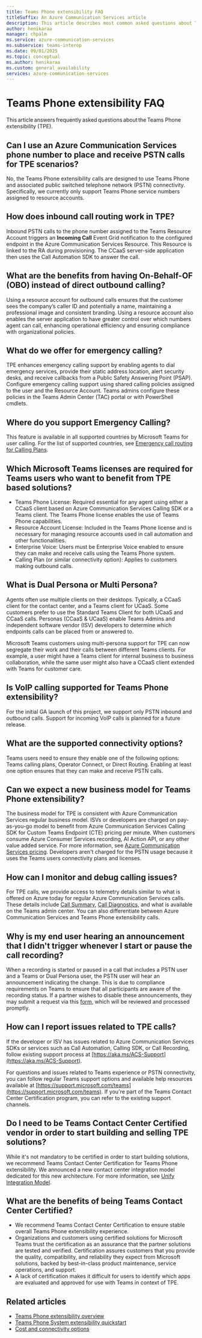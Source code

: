 ```yaml
---
title: Teams Phone extensibility FAQ
titleSuffix: An Azure Communication Services article
description: This article describes most common asked questions about Teams Phone extensibility.
author: henikaraa
manager: chpalm
ms.service: azure-communication-services
ms.subservice: teams-interop
ms.date: 09/01/2025
ms.topic: conceptual
ms.author: henikaraa
ms.custom: general_availability
services: azure-communication-services
---
```


# Teams Phone extensibility FAQ

This article answers frequently asked questions about the Teams Phone extensibility (TPE).

## Can I use an Azure Communication Services phone number to place and receive PSTN calls for TPE scenarios?

No, the Teams Phone extensibility calls are designed to use Teams Phone and associated public switched telephone network (PSTN) connectivity. Specifically, we currently only support Teams Phone service numbers assigned to resource accounts.

## How does inbound call routing work in TPE?

Inbound PSTN calls to the phone number assigned to the Teams Resource Account triggers an **Incoming Call** Event Grid notification to the configured endpoint in the Azure Communication Services Resource. This Resource is linked to the RA during provisioning. The CCaaS server-side application then uses the Call Automation SDK to answer the call.

## What are the benefits from having On-Behalf-OF (OBO) instead of direct outbound calling?

Using a resource account for outbound calls ensures that the customer sees the company’s caller ID and potentially a name, maintaining a professional image and consistent branding. Using a resource account also enables the server application to have greater control over which numbers agent can call, enhancing operational efficiency and ensuring compliance with organizational policies.

## What do we offer for emergency calling?

TPE enhances emergency calling support by enabling agents to dial emergency services, provide their static address location, alert security desks, and receive callbacks from a Public Safety Answering Point (PSAP). Configure emergency calling support using shared calling policies assigned to the user and the Resource Account. Teams admins configure these policies in the Teams Admin Center (TAC) portal or with PowerShell cmdlets.

## Where do you support Emergency Calling?

This feature is available in all supported countries by Microsoft Teams for user calling. For the list of supported countries, see [Emergency call routing for Calling Plans](/microsoftteams/emergency-calling-availability).

## Which Microsoft Teams licenses are required for Teams users who want to benefit from TPE based solutions?

- Teams Phone License: Required essential for any agent using either a CCaaS client based on Azure Communication Services Calling SDK or a Teams client. The Teams Phone license enables the use of Teams Phone capabilities.
- Resource Account License: Included in the Teams Phone license and is necessary for managing resource accounts used in call automation and other functionalities.
- Enterprise Voice: Users must be Enterprise Voice enabled to ensure they can make and receive calls using the Teams Phone system.
- Calling Plan (or similar connectivity option): Applies to customers making outbound calls.

## What is Dual Persona or Multi Persona?

Agents often use multiple clients on their desktops. Typically, a CCaaS client for the contact center, and a Teams client for UCaaS. Some customers prefer to use the Standard Teams Client for both UCaaS and CCaaS calls. Personas (CCaaS & UCaaS) enable Teams Admins and independent software vendor (ISV) developers to determine which endpoints calls can be placed from or answered to.

Microsoft Teams customers using multi-persona support for TPE can now segregate their work and their calls between different Teams clients. For example, a user might have a Teams client for internal business to business collaboration, while the same user might also have a CCaaS client extended with Teams for customer care.

## Is VoIP calling supported for Teams Phone extensibility?

For the initial GA launch of this project, we support only PSTN inbound and outbound calls. Support for incoming VoIP calls is planned for a future release.

## What are the supported connectivity options?

Teams users need to ensure they enable one of the following options: Teams calling plans, Operator Connect, or Direct Routing. Enabling at least one option ensures that they can make and receive PSTN calls.

## Can we expect a new business model for Teams Phone extensibility?

The business model for TPE is consistent with Azure Communication Services regular business model. ISVs or developers are charged on pay-as-you-go model to benefit from Azure Communication Services Calling SDK for Custom Teams Endpoint (CTE) pricing per minute. When customers consume Azure Consumer Services recording, AI Action API, or any other value added service. For more information, see [Azure Communication Services pricing](https://azure.microsoft.com/pricing/details/communication-services/). Developers aren't charged for the PSTN usage because it uses the Teams users connectivity plans and licenses.

## How can I monitor and debug calling issues?

For TPE calls, we provide access to telemetry details similar to what is offered on Azure today for regular Azure Communication Services calls. These details include [Call Summary](/azure/azure-monitor/reference/tables/acscallsummary), [Call Diagnostics](/azure/azure-monitor/reference/tables/acscalldiagnostics), and what is available on the Teams admin center. You can also differentiate between Azure Communication Services and Teams Phone extensibility calls.

## Why is my end user hearing an announcement that I didn't trigger whenever I start or pause the call recording?

When a recording is started or paused in a call that includes a PSTN user and a Teams or Dual Persona user, the PSTN user will hear an announcement indicating the change. This is due to compliance requirements on Teams to ensure that all participants are aware of the recording status.
If a partner wishes to disable these announcements, they may submit a request via this [form](https://forms.microsoft.com/r/6vW9Fc7RT8), which will be reviewed and processed promptly.

## How can I report issues related to TPE calls?

If the developer or ISV has issues related to Azure Communication Services SDKs or services such as Call Automation, Calling SDK, or Call Recording, follow existing support process at [https://aka.ms/ACS-Support](https://aka.ms/ACS-Support).

For questions and issues related to Teams experience or PSTN connectivity, you can follow regular Teams support options and available help resources available at [https://support.microsoft.com/teams](https://support.microsoft.com/teams). If you're part of the Teams Contact Center Certification program, you can refer to the existing support channels.

## Do I need to be Teams Contact Center Certified vendor in order to start building and selling TPE solutions?

While it's not mandatory to be certified in order to start building solutions, we recommend Teams Contact Center Certification for Teams Phone extensibility. We announced a new contact center integration model dedicated for this new architecture. For more information, see [Unify Integration Model](/microsoftteams/teams-contact-center?tabs=unify).

## What are the benefits of being Teams Contact Center Certified?

  - We recommend Teams Contact Center Certification to ensure stable overall Teams Phone extensibility experience.
  - Organizations and customers using certified solutions for Microsoft Teams trust the certification as an assurance that the partner solutions are tested and verified. Certification assures customers that you provide the quality, compatibility, and reliability they expect from Microsoft solutions, backed by best-in-class product maintenance, service operations, and support.
  - A lack of certification makes it difficult for users to identify which apps are evaluated and approved for use with Teams in context of TPE.

## Related articles

- [Teams Phone extensibility overview](./teams-phone-extensibility-overview.md)
- [Teams Phone System extensibility quickstart](../../../quickstarts/tpe/teams-phone-extensibility-quickstart.md)
- [Cost and connectivity options](teams-phone-extensibility-connectivity-cost.md)
